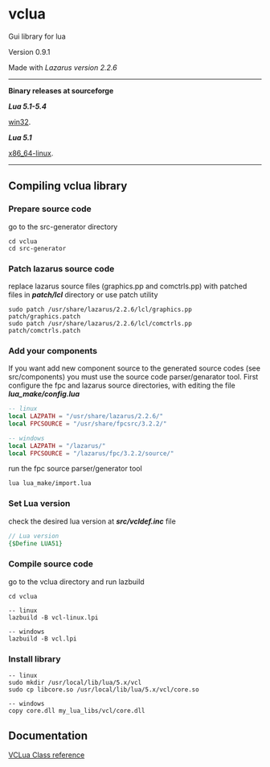 


# vclua
Gui library for lua

Version 0.9.1

Made with *Lazarus version 2.2.6*
___

**Binary releases at sourceforge**

***Lua 5.1-5.4***

[win32](https://sourceforge.net/projects/vclua/files/vclua-v0.9.1/).

***Lua 5.1***

[x86_64-linux](https://sourceforge.net/projects/vclua/files/vclua-v0.9.1/vcl_core_so_x86_64_linux_lua51.zip/download).

___
## Compiling vclua library
### Prepare source code

go to the src-generator directory

```
cd vclua
cd src-generator 
```
### Patch lazarus source code
replace lazarus source files (graphics.pp and comctrls.pp) with patched files in ***patch/lcl*** directory or use patch utility

```
sudo patch /usr/share/lazarus/2.2.6/lcl/graphics.pp patch/graphics.patch
sudo patch /usr/share/lazarus/2.2.6/lcl/comctrls.pp patch/comctrls.patch
```
### Add your components
If you want add new component source to the generated source codes (see src/components) you must use the source code parser/genarator tool. First configure the fpc and lazarus source directories, with editing the file ***lua_make/config.lua***

```lua
-- linux
local LAZPATH = "/usr/share/lazarus/2.2.6/"
local FPCSOURCE = "/usr/share/fpcsrc/3.2.2/"
```

```lua
-- windows
local LAZPATH = "/lazarus/"
local FPCSOURCE = "/lazarus/fpc/3.2.2/source/"
```

run the fpc source parser/generator tool

```
lua lua_make/import.lua
```

### Set Lua version
check the desired lua version at ***src/vcldef.inc*** file

```pascal
// Lua version 
{$Define LUA51}
```
### Compile source code
go to the vclua directory and run lazbuild 

```
cd vclua
```

```shell
-- linux
lazbuild -B vcl-linux.lpi
```

```shell
-- windows
lazbuild -B vcl.lpi
```
### Install library

```shell
-- linux
sudo mkdir /usr/local/lib/lua/5.x/vcl
sudo cp libcore.so /usr/local/lib/lua/5.x/vcl/core.so
```
```shell
-- windows
copy core.dll my_lua_libs/vcl/core.dll
```

## Documentation

[VCLua Class reference](https://github.com/hipBali/vclua/tree/initial-v1/vclua_ref.html)
